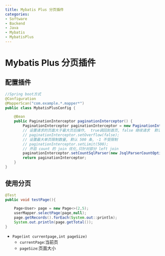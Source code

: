 ```yaml
---
title: Mybatis Plus 分页插件
categories:
- Software
- Backend
- Java
- Mybatis
- MybatisPlus
---
```

# Mybatis Plus 分页插件

## 配置插件

```java
//Spring boot方式
@Configuration
@MapperScan("com.example.*.mapper*")
public class MybatisPlusConfig {

    @Bean
    public PaginationInterceptor paginationInterceptor() {
        PaginationInterceptor paginationInterceptor = new PaginationInterceptor();
        // 设置请求的页面大于最大页后操作,  true调回到首页, false 继续请求  默认false
        // paginationInterceptor.setOverflow(false);
        // 设置最大单页限制数量, 默认 500 条, -1 不受限制
        // paginationInterceptor.setLimit(500);
        // 开启 count 的 join 优化,只针对部分 left join
        paginationInterceptor.setCountSqlParser(new JsqlParserCountOptimize(true));
        return paginationInterceptor;
    }
}

```

## 使用分页

```java
@Test
public void testPage(){

    Page<User> page = new Page<>(2,5);
    userMapper.selectPage(page,null);
    page.getRecords().forEach(System.out::println);
    System.out.println(page.getTotal());
}
```

- `Page(int currentpage,int pageSize)`
    - `currentPage`:当前页
    - `pageSize`:页面大小